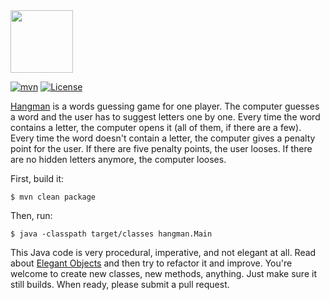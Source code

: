 <img src="https://raw.githubusercontent.com/yegor256/hangman/master/images/logo.png" width="100px"/>

[![mvn](https://github.com/yegor256/hangman/actions/workflows/mvn.yml/badge.svg)](https://github.com/yegor256/hangman/actions/workflows/mvn.yml)
[![License](https://img.shields.io/badge/license-MIT-green.svg)](https://github.com/yegor256/hangman/blob/master/LICENSE.txt)

[Hangman](https://en.wikipedia.org/wiki/Hangman_%28game%29) is a words
guessing game for one player. The computer guesses a word and the user
has to suggest letters one by one. Every time the word contains a letter,
the computer opens it (all of them, if there are a few). Every time the
word doesn't contain a letter, the computer gives a penalty point for
the user. If there are five penalty points, the user looses. If there
are no hidden letters anymore, the computer looses.

First, build it:

```
$ mvn clean package
```

Then, run:

```
$ java -classpath target/classes hangman.Main
```

This Java code is very procedural, imperative, and not elegant at all.
Read about [Elegant Objects](https://www.elegantobjects.org) 
and then try to refactor it and improve. You're welcome to create new classes,
new methods, anything. Just make sure it still builds.
When ready, please submit a pull request.

